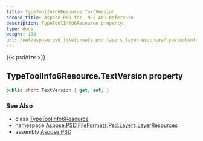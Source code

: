 ```yaml
---
title: TypeToolInfo6Resource.TextVersion
second_title: Aspose.PSD for .NET API Reference
description: TypeToolInfo6Resource property. 
type: docs
weight: 130
url: /net/aspose.psd.fileformats.psd.layers.layerresources/typetoolinfo6resource/textversion/
---
```

{{< psd/tize >}}
## TypeToolInfo6Resource.TextVersion property

```csharp
public short TextVersion { get; set; }
```

### See Also

* class [TypeToolInfo6Resource](../)
* namespace [Aspose.PSD.FileFormats.Psd.Layers.LayerResources](../../typetoolinfo6resource/)
* assembly [Aspose.PSD](../../../)


